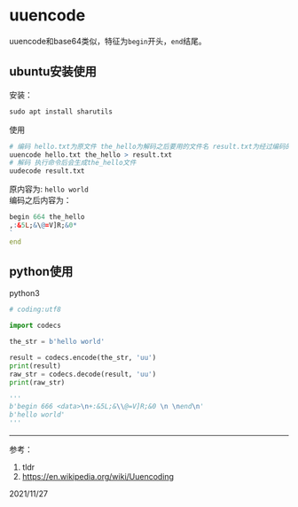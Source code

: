 # uuencode

uuencode和base64类似，特征为`begin`开头，`end`结尾。  


## ubuntu安装使用
安装：  
```r
sudo apt install sharutils
```

使用
```r
# 编码 hello.txt为原文件 the_hello为解码之后要用的文件名 result.txt为经过编码的文件名
uuencode hello.txt the_hello > result.txt
# 解码 执行命令后会生成the_hello文件
uudecode result.txt
```

原内容为: `hello world`  
编码之后内容为：  
```r
begin 664 the_hello
,:&5L;&\@=V]R;&0*
`
end
```


## python使用
python3  
```python
# coding:utf8

import codecs

the_str = b'hello world'

result = codecs.encode(the_str, 'uu')
print(result)
raw_str = codecs.decode(result, 'uu')
print(raw_str)

'''
b'begin 666 <data>\n+:&5L;&\\@=V]R;&0 \n \nend\n'
b'hello world'
'''
```


---
参考：  
1. tldr
2. https://en.wikipedia.org/wiki/Uuencoding


2021/11/27  
